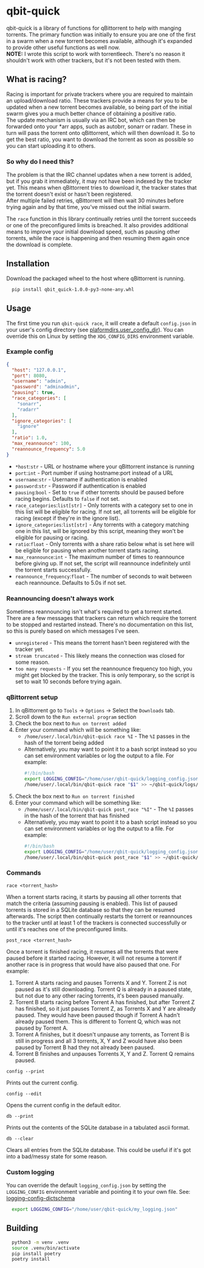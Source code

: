 # qbit-quick

qbit-quick is a library of functions for qBittorrent to help with manging torrents.
The primary function was initially to ensure you are one of the first in a swarm when a new torrent becomes available,
although it's expanded to provide other useful functions as well now.\
**NOTE:** I wrote this script to work with torrentleech. There's no reason it shouldn't work with other trackers, but
it's not been tested with them.

## What is racing?

Racing is important for private trackers where you are required to maintain an upload/download ratio. These trackers
provide a means for you to be updated when a new torrent becomes available, so being part of the initial swarm gives
you a much better chance of obtaining a positive ratio.\
The update mechanism is usually via an IRC bot, which can then be forwarded onto your *arr apps, such as autobrr, sonarr
or radarr. These in turn will pass the torrent onto qBittorrent, which will then download it. So to get the best ratio,
you want to download the torrent as soon as possible so you can start uploading it to others.

### So why do I need this?

The problem is that the IRC channel updates when a new torrent is added, but if you grab it immediately, it may not
have been indexed by the tracker yet. This means when qBittorrent tries to download it, the tracker states that the
torrent doesn't exist or hasn't been registered.\
After multiple failed retries, qBittorrent will then wait 30 minutes before trying again and by that time, you've
missed out the initial swarm.

The `race` function in this library continually retries until the torrent succeeds or one of the preconfigured limits
is breached. It also provides additional means to improve your initial download speed, such as pausing other torrents,
while the race is happening and then resuming them again once the download is complete.

## Installation

Download the packaged wheel to the host where qBittorrent is running.

```bash
  pip install qbit_quick-1.0.0-py3-none-any.whl
```

## Usage

The first time you run `qbit-quick race`, it will create a default `config.json` in your user's config directory (see
[plaformdirs.user_config_dir](https://platformdirs.readthedocs.io/en/latest/api.html#user-config-directory)). You can
override this on Linux by setting the `XDG_CONFIG_DIRS` environment variable. 

### Example config

```json
{
  "host": "127.0.0.1",
  "port": 8080,
  "username": "admin",
  "password": "adminadmin",
  "pausing": true,
  "race_categories": [
    "sonarr",
    "radarr"
  ],
  "ignore_categories": [
    "ignore"
  ],
  "ratio": 1.0,
  "max_reannounce": 100,
  "reannounce_frequency": 5.0
}
```

* `*host`:`str` - URL or hostname where your qBittorrent instance is running
* `port`:`int` - Port number if using hostname:port instead of a URL
* `username`:`str` - Username if authentication is enabled
* `password`:`str` - Password if authentication is enabled
* `pausing`:`bool` - Set to `true` if other torrents should be paused before racing begins. Defaults to `false` if not
  set.
* `race_categories`:`list[str]` - Only torrents with a category set to one in this list will be eligible for racing.
  If not set, all torrents will be eligible for racing (except if they're in the ignore list).
* `ignore_categories`:`list[str]` - Any torrents with a category matching one in this list, will be ignored by this
  script, meaning they won't be eligible for pausing or racing.
* `ratio`:`float` - Only torrents with a share ratio below what is set here will be eligible for pausing when another
  torrent starts racing.
* `max_reannounce`:`int` - The maximum number of times to reannounce before giving up. If not set, the script will
  reannounce indefinitely until the torrent starts successfully.
* `reannounce_frequency`:`float` - The number of seconds to wait between each reannounce. Defaults to 5.0s if not set.

### Reannouncing doesn't always work

Sometimes reannouncing isn't what's required to get a torrent started. There are a few messages that trackers can return
which require the torrent to be stopped and restarted instead. There's no documentation on this list, so this is purely
based on which messages I've seen.

* `unregistered` - This means the torrent hasn't been registered with the tracker yet.
* `stream truncated` - This likely means the connection was closed for some reason.
* `too many requests` - If you set the reannounce frequency too high, you might get blocked by the tracker. This is only
  temporary, so the script is set to wait 10 seconds before trying again.

### qBittorrent setup

1. In qBittorrent go to `Tools` -> `Options` -> Select the `Downloads` tab.
2. Scroll down to the `Run external program` section
3. Check the box next to `Run on torrent added`
4. Enter your command which will be something like:
    * `/home/user/.local/bin/qbit-quick race %I` - The `%I` passes in the hash of the torrent being added
    * Alternatively, you may want to point it to a bash script instead so you can set environment variables or log the
      output to a file. For example:
      ```bash
      #!/bin/bash
      export LOGGING_CONFIG="/home/user/qbit-quick/logging_config.json"
      /home/user/.local/bin/qbit-quick race "$1" >> ~/qbit-quick/logs/qbit-quick.log 2>&1
      ```
5. Check the box next to `Run on torrent finished`
6. Enter your command which will be something like:
    * `/home/user/.local/bin/qbit-quick post_race "%I"` - The `%I` passes in the hash of the torrent that has finished
    * Alternatively, you may want to point it to a bash script instead so you can set environment variables or log the
      output to a file. For example:
      ```bash
      #!/bin/bash
      export LOGGING_CONFIG="/home/user/qbit-quick/logging_config.json"
      /home/user/.local/bin/qbit-quick post_race "$1" >> ~/qbit-quick/logs/qbit-quick.log 2>&1
      ```

### Commands

    race <torrent_hash>

When a torrent starts racing, it starts by pausing all other torrents that match the criteria (assuming pausing is
enabled). This list of paused torrents is stored in a SQLite database so that they can be resumed afterwards.
The script then continually restarts the torrent or reannounces to the tracker until at least 1 of the trackers is
connected successfully or until it's reaches one of the preconfigured limits.

    post_race <torrent_hash>

Once a torrent is finished racing, it resumes all the torrents that were paused before it started racing. However, it
will not resume a torrent if another race is in progress that would have also paused that one. For example:

1. Torrent A starts racing and pauses Torrents X and Y. Torrent Z is not paused as it's still downloading. Torrent Q is
   already in a paused state, but not due to any other racing torrents, it's been paused manually.
2. Torrent B starts racing before Torrent A has finished, but after Torrent Z has finished, so it just pauses
   Torrent Z, as Torrents X and Y are already paused. They would have been paused though if Torrent A hadn't already
   paused them. This is different to Torrent Q, which was not paused by Torrent A.
3. Torrent A finishes, but it doesn't unpause any torrents, as Torrent B is still in progress and all 3 torrents,
   X, Y and Z would have also been paused by Torrent B had they not already been paused.
4. Torrent B finishes and unpauses Torrents X, Y and Z. Torrent Q remains paused.

```
config --print
```

Prints out the current config.

```
config --edit
```

Opens the current config in the default editor.

```
db --print
```

Prints out the contents of the SQLite database in a tabulated ascii format.

```
db --clear
```

Clears all entries from the SQLite database. This could be useful if it's got into a bad/messy state for some reason.

### Custom logging

You can override the default `logging_config.json` by setting the `LOGGING_CONFIG` environment variable and pointing it
to your own file.
See: [logging-config-dictschema](https://docs.python.org/3/library/logging.config.html#logging-config-dictschema)

```bash
  export LOGGING_CONFIG="/home/user/qbit-quick/my_logging.json"
```

## Building

```bash
  python3 -m venv .venv
  source .venv/bin/activate
  pip install poetry
  poetry install
```
